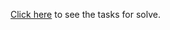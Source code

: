 <a href="https://github.com/TelerikAcademy/JavaScript-OOP/tree/master/Topics/03.%20Modules-and-Patterns/homework">Click here</a> to see the tasks for solve.